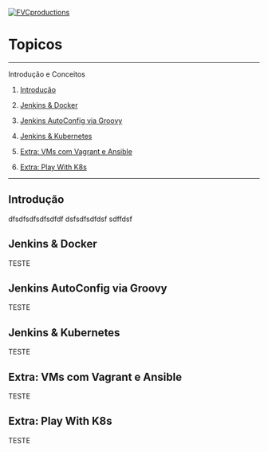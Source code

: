 <a href="https://gitlab.com/rocha.public/cursos/jenkins-em-larga-escala/-/wikis/home"><img src="https://gitlab.com/rocha.public/cursos/jenkins-em-larga-escala/-/wikis/images/missaodevops-jenkins-docker-kube.png" title="FVCproductions" alt="FVCproductions"></a>

# Topicos

*******
Introdução e Conceitos 
 1. [Introdução](#intro)
 2. [Jenkins & Docker](#tools)
 3. [Jenkins AutoConfig via Groovy](#config)
 4. [Jenkins & Kubernetes](#together)
 
 5. [Extra: VMs com Vagrant e Ansible](#automation)
 6. [Extra: Play With K8s](#kubernetes)

*******

<div id='intro'/>  

## Introdução 

dfsdfsdfsdfsdfdf
dsfsdfsdfdsf
sdffdsf 

<div id='tools'/> 

## Jenkins & Docker

TESTE

<div id='config'/>

## Jenkins AutoConfig via Groovy

TESTE

<div id='together'/>

## Jenkins & Kubernetes

TESTE

<div id='automation'/>

## Extra: VMs com Vagrant e Ansible

TESTE

<div id='kubernetes'/>

## Extra: Play With K8s

TESTE







